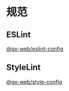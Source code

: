 # 规范

## ESLint

[@gx-web/eslint-config](https://www.npmjs.com/package/@gx-web/eslint-config)

## StyleLint

[@gx-web/style-config](https://www.npmjs.com/package/@gx-web/style-config)
